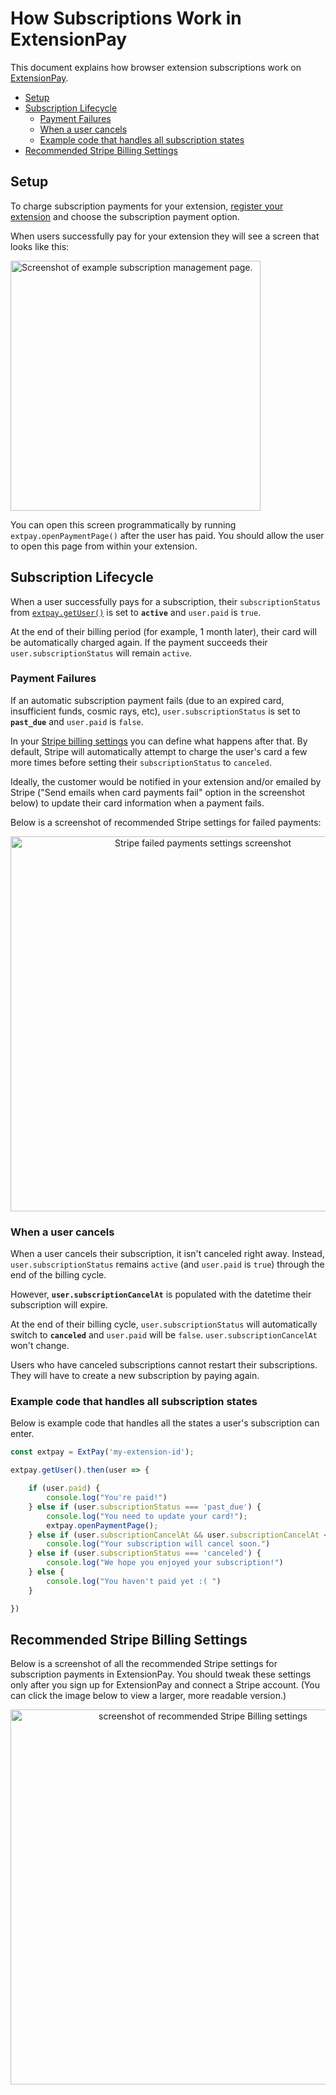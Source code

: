 How Subscriptions Work in ExtensionPay
======================================

This document explains how browser extension subscriptions work on [ExtensionPay](https://extensionpay.com).

  * [Setup](#setup)
  * [Subscription Lifecycle](#subscription-lifecycle)
    + [Payment Failures](#payment-failures)
    + [When a user cancels](#when-a-user-cancels)
    + [Example code that handles all subscription states](#example-code-that-handles-all-subscription-states)
  * [Recommended Stripe Billing Settings](#recommended-stripe-billing-settings)

## Setup

To charge subscription payments for your extension, [register your extension](https://extensionpay.com/home/register-extension) and choose the subscription payment option.

When users successfully pay for your extension they will see a screen that looks like this:

<img src="subscription_management_screenshot.png" alt="Screenshot of example subscription management page." width="400">

You can open this screen programmatically by running `extpay.openPaymentPage()` after the user has paid. You should allow the user to open this page from within your extension.

## Subscription Lifecycle

When a user successfully pays for a subscription, their `subscriptionStatus` from [`extpay.getUser()`](../#4-use-extpaygetuser-to-check-a-users-paid-status) is set to **`active`** and `user.paid` is `true`.

At the end of their billing period (for example, 1 month later), their card will be automatically charged again. If the payment succeeds their `user.subscriptionStatus` will remain `active`.


### Payment Failures

If an automatic subscription payment fails (due to an expired card, insufficient funds, cosmic rays, etc), `user.subscriptionStatus` is set to **`past_due`** and `user.paid` is `false`.

In your [Stripe billing settings](https://dashboard.stripe.com/settings/billing/automatic) you can define what happens after that. By default, Stripe will automatically attempt to charge the user's card a few more times before setting their `subscriptionStatus` to `canceled`.

Ideally, the customer would be notified in your extension and/or emailed by Stripe ("Send emails when card payments fail" option in the screenshot below) to update their card information when a payment fails.

Below is a screenshot of recommended Stripe settings for failed payments:

<center><img src="stripe_failed_payments_settings_screenshot.png" alt="Stripe failed payments settings screenshot" width="600" /></center>



### When a user cancels

When a user cancels their subscription, it isn't canceled right away. Instead, `user.subscriptionStatus` remains `active` (and `user.paid` is `true`) through the end of the billing cycle.

However, **`user.subscriptionCancelAt`** is populated with the datetime their subscription will expire.

At the end of their billing cycle, `user.subscriptionStatus` will automatically switch to **`canceled`** and `user.paid` will be `false`. `user.subscriptionCancelAt` won't change.

Users who have canceled subscriptions cannot restart their subscriptions. They will have to create a new subscription by paying again.


### Example code that handles all subscription states

Below is example code that handles all the states a user's subscription can enter.

```js
const extpay = ExtPay('my-extension-id');

extpay.getUser().then(user => {

    if (user.paid) {
        console.log("You're paid!")
    } else if (user.subscriptionStatus === 'past_due') {
        console.log("You need to update your card!");
        extpay.openPaymentPage();
    } else if (user.subscriptionCancelAt && user.subscriptionCancelAt < new Date()) {
        console.log("Your subscription will cancel soon.")
    } else if (user.subscriptionStatus === 'canceled') {
        console.log("We hope you enjoyed your subscription!")
    } else {
        console.log("You haven't paid yet :( ")
    }

})
```


## Recommended Stripe Billing Settings

Below is a screenshot of all the recommended Stripe settings for subscription payments in ExtensionPay. You should tweak these settings only after you sign up for ExtensionPay and connect a Stripe account. (You can click the image below to view a larger, more readable version.)

<center><a href="recommended_stripe_billing_settings.png"><img src="recommended_stripe_billing_settings.png" alt="screenshot of recommended Stripe Billing settings" width="600" /></a></center>
